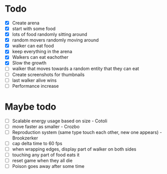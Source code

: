 # Todo

-   [x] Create arena
-   [x] start with some food
-   [x] lots of food randomly sitting around
-   [x] random movers randomly moving around
-   [x] walker can eat food
-   [x] keep everything in the arena
-   [x] Walkers can eat eachother
-   [x] Slow the growth
-   [ ] walker that moves towards a random entity that they can eat
-   [ ] Create screenshots for thumbnails
-   [ ] last walker alive wins
-   [ ] Performance increase

# Maybe todo

-   [ ] Scalable energy usage based on size - Cotoli
-   [ ] move faster as smaller - Crozbo
-   [ ] Reproduction system (same type touch each other, new one appears) - Brookzerker
-   [ ] cap delta time to 60 fps
-   [ ] when wrapping edges, display part of walker on both sides
-   [ ] touching any part of food eats it
-   [ ] reset game when they all die
-   [ ] Poison goes away after some time
